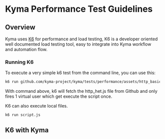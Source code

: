 # Kyma Performance Test Guidelines

## Overview
Kyma uses [K6](https://docs.k6.io/docs) for performance and load testing, K6 is a developer oriented well documented load testing tool, easy to 
integrate into Kyma workflow and automation flow.

### Running K6
To execute a very simple k6 test from the command line, you can use this:
```bash
k6 run github.com/kyma-project/kyma/tests/performance/assets/http_basic.js
```

With command above, k6 will fetch the http_het.js file from Github and only fires 1 virtual user which get execute 
the script once.

K6 can also execute local files.
```bash
k6 run script.js
```

## K6 with Kyma